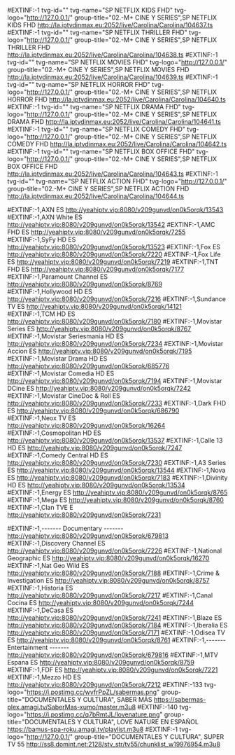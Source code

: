 #EXTINF:-1 tvg-id="" tvg-name="SP NETFLIX KIDS FHD" tvg-logo="http://127.0.0.1/" group-title="02.-M+ CINE Y SERIES",SP NETFLIX KIDS FHD
http://la.iptvdinmax.eu:2052/live/Carolina/Carolina/104637.ts
#EXTINF:-1 tvg-id="" tvg-name="SP NETFLIX THRILLER FHD" tvg-logo="http://127.0.0.1/" group-title="02.-M+ CINE Y SERIES",SP NETFLIX THRILLER FHD
http://la.iptvdinmax.eu:2052/live/Carolina/Carolina/104638.ts
#EXTINF:-1 tvg-id="" tvg-name="SP NETFLIX MOVIES FHD" tvg-logo="http://127.0.0.1/" group-title="02.-M+ CINE Y SERIES",SP NETFLIX MOVIES FHD
http://la.iptvdinmax.eu:2052/live/Carolina/Carolina/104639.ts
#EXTINF:-1 tvg-id="" tvg-name="SP NETFLIX HORROR FHD" tvg-logo="http://127.0.0.1/" group-title="02.-M+ CINE Y SERIES",SP NETFLIX HORROR FHD
http://la.iptvdinmax.eu:2052/live/Carolina/Carolina/104640.ts
#EXTINF:-1 tvg-id="" tvg-name="SP NETFLIX DRAMA FHD" tvg-logo="http://127.0.0.1/" group-title="02.-M+ CINE Y SERIES",SP NETFLIX DRAMA FHD
http://la.iptvdinmax.eu:2052/live/Carolina/Carolina/104641.ts
#EXTINF:-1 tvg-id="" tvg-name="SP NETFLIX COMEDY FHD" tvg-logo="http://127.0.0.1/" group-title="02.-M+ CINE Y SERIES",SP NETFLIX COMEDY FHD
http://la.iptvdinmax.eu:2052/live/Carolina/Carolina/104642.ts
#EXTINF:-1 tvg-id="" tvg-name="SP NETFLIX BOX OFFICE FHD" tvg-logo="http://127.0.0.1/" group-title="02.-M+ CINE Y SERIES",SP NETFLIX BOX OFFICE FHD
http://la.iptvdinmax.eu:2052/live/Carolina/Carolina/104643.ts
#EXTINF:-1 tvg-id="" tvg-name="SP NETFLIX ACTION FHD" tvg-logo="http://127.0.0.1/" group-title="02.-M+ CINE Y SERIES",SP NETFLIX ACTION FHD
http://la.iptvdinmax.eu:2052/live/Carolina/Carolina/104644.ts

#EXTINF:-1,AXN ES http://yeahiptv.vip:8080/v209gunvd/on0k5orqk/13543 
#EXTINF:-1,AXN White ES http://yeahiptv.vip:8080/v209gunvd/on0k5orqk/13542 
#EXTINF:-1,AMC FHD ES http://yeahiptv.vip:8080/v209gunvd/on0k5orqk/7255 
#EXTINF:-1,SyFy HD ES http://yeahiptv.vip:8080/v209gunvd/on0k5orqk/13523
#EXTINF:-1,Fox ES http://yeahiptv.vip:8080/v209gunvd/on0k5orqk/7220 
#EXTINF:-1,Fox Life ES http://yeahiptv.vip:8080/v209gunvd/on0k5orqk/7219 
#EXTINF:-1,TNT FHD ES http://yeahiptv.vip:8080/v209gunvd/on0k5orqk/7177 
#EXTINF:-1,Paramount Channel ES http://yeahiptv.vip:8080/v209gunvd/on0k5orqk/8769 
#EXTINF:-1,Hollywood HD ES http://yeahiptv.vip:8080/v209gunvd/on0k5orqk/7216 
#EXTINF:-1,Sundance TV ES http://yeahiptv.vip:8080/v209gunvd/on0k5orqk/14121 
#EXTINF:-1,TCM HD ES http://yeahiptv.vip:8080/v209gunvd/on0k5orqk/7180 
#EXTINF:-1,Movistar Series ES http://yeahiptv.vip:8080/v209gunvd/on0k5orqk/8767 
#EXTINF:-1,Movistar Seriesmania HD ES http://yeahiptv.vip:8080/v209gunvd/on0k5orqk/7234 
#EXTINF:-1,Movistar Accion ES http://yeahiptv.vip:8080/v209gunvd/on0k5orqk/7195 
#EXTINF:-1,Movistar Drama HD ES http://yeahiptv.vip:8080/v209gunvd/on0k5orqk/685776 
#EXTINF:-1,Movistar Comedia HD ES http://yeahiptv.vip:8080/v209gunvd/on0k5orqk/7194 
#EXTINF:-1,Movistar DCine ES http://yeahiptv.vip:8080/v209gunvd/on0k5orqk/7242 
#EXTINF:-1,Movistar CineDoc & Roll ES http://yeahiptv.vip:8080/v209gunvd/on0k5orqk/7233 
#EXTINF:-1,Dark FHD ES http://yeahiptv.vip:8080/v209gunvd/on0k5orqk/686790 
#EXTINF:-1,Neox TV ES http://yeahiptv.vip:8080/v209gunvd/on0k5orqk/16264 
#EXTINF:-1,Cosmopolitan HD ES http://yeahiptv.vip:8080/v209gunvd/on0k5orqk/13537 
#EXTINF:-1,Calle 13 HD ES http://yeahiptv.vip:8080/v209gunvd/on0k5orqk/7247 
#EXTINF:-1,Comedy Central HD ES http://yeahiptv.vip:8080/v209gunvd/on0k5orqk/7230 
#EXTINF:-1,A3 Series ES http://yeahiptv.vip:8080/v209gunvd/on0k5orqk/13544 
#EXTINF:-1,Nova ES http://yeahiptv.vip:8080/v209gunvd/on0k5orqk/7183 
#EXTINF:-1,Divinity HD ES http://yeahiptv.vip:8080/v209gunvd/on0k5orqk/13534 
#EXTINF:-1,Energy ES http://yeahiptv.vip:8080/v209gunvd/on0k5orqk/8765 
#EXTINF:-1,Mega ES http://yeahiptv.vip:8080/v209gunvd/on0k5orqk/8760
#EXTINF:-1,Clan TVE E http://yeahiptv.vip:8080/v209gunvd/on0k5orqk/7231

#EXTINF:-1,------- Documentary ------- http://yeahiptv.vip:8080/v209gunvd/on0k5orqk/679813 
#EXTINF:-1,Discovery Channel ES http://yeahiptv.vip:8080/v209gunvd/on0k5orqk/7226 
#EXTINF:-1,National Geographic ES http://yeahiptv.vip:8080/v209gunvd/on0k5orqk/16270 
#EXTINF:-1,Nat Geo Wild ES http://yeahiptv.vip:8080/v209gunvd/on0k5orqk/7188 
#EXTINF:-1,Crime & Investigation ES http://yeahiptv.vip:8080/v209gunvd/on0k5orqk/8757 
#EXTINF:-1,Historia ES http://yeahiptv.vip:8080/v209gunvd/on0k5orqk/7217 
#EXTINF:-1,Canal Cocina ES http://yeahiptv.vip:8080/v209gunvd/on0k5orqk/7244 
#EXTINF:-1,DeCasa ES http://yeahiptv.vip:8080/v209gunvd/on0k5orqk/7241 
#EXTINF:-1,Blaze ES http://yeahiptv.vip:8080/v209gunvd/on0k5orqk/7184 
#EXTINF:-1,Iberalia ES http://yeahiptv.vip:8080/v209gunvd/on0k5orqk/7171 
#EXTINF:-1,Odisea TV ES http://yeahiptv.vip:8080/v209gunvd/on0k5orqk/8761 
#EXTINF:-1,------- Entertainment ------- http://yeahiptv.vip:8080/v209gunvd/on0k5orqk/679816 
#EXTINF:-1,MTV Espana ES http://yeahiptv.vip:8080/v209gunvd/on0k5orqk/8759 
#EXTINF:-1,FDF ES http://yeahiptv.vip:8080/v209gunvd/on0k5orqk/7221 
#EXTINF:-1,Mezzo HD ES http://yeahiptv.vip:8080/v209gunvd/on0k5orqk/7212 
#EXTINF:-133 tvg-logo="https://i.postimg.cc/wvfrPpZL/sabermas.png" group-title="DOCUMENTALES Y CULTURA", SABER MÁS
https://sabermas-plex.amagi.tv/SaberMas-xumo/master.m3u8
#EXTINF:-140 tvg-logo="https://i.postimg.cc/q7bRmtJL/lovenature.png" group-title="DOCUMENTALES Y CULTURA", LOVE NATURE EN ESPAÑOL
https://bamus-spa-roku.amagi.tv/playlist.m3u8
#EXTINF:-1 tvg-logo="http://127.0.0.1/" group-title="DOCUMENTALES Y CULTURA", SUPER TV 55
http://ss8.domint.net:2128/stv_str/tv55/chunklist_w19976954.m3u8
